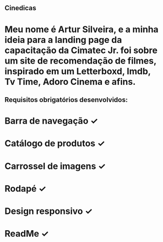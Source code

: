 ## Cinedicas
# Meu nome é Artur Silveira, e a minha ideia para a landing page da capacitação da Cimatec Jr. foi sobre um site de recomendação de filmes, inspirado em um Letterboxd, Imdb, Tv Time, Adoro Cinema e afins.


## Requisitos obrigatórios desenvolvidos:
# Barra de navegação ✓
# Catálogo de produtos ✓
# Carrossel de imagens ✓
# Rodapé ✓
# Design responsivo ✓
# ReadMe ✓
